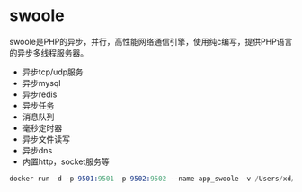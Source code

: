 # swoole
swoole是PHP的异步，并行，高性能网络通信引擎，使用纯c编写，提供PHP语言的异步多线程服务器。
* 异步tcp/udp服务
* 异步mysql
* 异步redis
* 异步任务
* 消息队列
* 毫秒定时器
* 异步文件读写
* 异步dns
* 内置http，socket服务等




<!-- mac docker install -->
```s
docker run -d -p 9501:9501 -p 9502:9502 --name app_swoole -v /Users/xd/xudong/code/swoole:/var/www  phpswoole/swoole:4.5.11-php7.2
```